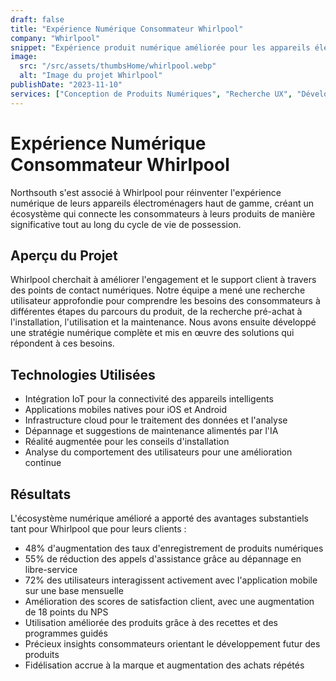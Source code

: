 ```yaml
---
draft: false
title: "Expérience Numérique Consommateur Whirlpool"
company: "Whirlpool"
snippet: "Expérience produit numérique améliorée pour les appareils électroménagers"
image:
  src: "/src/assets/thumbsHome/whirlpool.webp"
  alt: "Image du projet Whirlpool"
publishDate: "2023-11-10"
services: ["Conception de Produits Numériques", "Recherche UX", "Développement d'Applications Mobiles"]
---
```


# Expérience Numérique Consommateur Whirlpool

Northsouth s'est associé à Whirlpool pour réinventer l'expérience numérique de leurs appareils électroménagers haut de gamme, créant un écosystème qui connecte les consommateurs à leurs produits de manière significative tout au long du cycle de vie de possession.

## Aperçu du Projet

Whirlpool cherchait à améliorer l'engagement et le support client à travers des points de contact numériques. Notre équipe a mené une recherche utilisateur approfondie pour comprendre les besoins des consommateurs à différentes étapes du parcours du produit, de la recherche pré-achat à l'installation, l'utilisation et la maintenance. Nous avons ensuite développé une stratégie numérique complète et mis en œuvre des solutions qui répondent à ces besoins.

## Technologies Utilisées

- Intégration IoT pour la connectivité des appareils intelligents
- Applications mobiles natives pour iOS et Android
- Infrastructure cloud pour le traitement des données et l'analyse
- Dépannage et suggestions de maintenance alimentés par l'IA
- Réalité augmentée pour les conseils d'installation
- Analyse du comportement des utilisateurs pour une amélioration continue

## Résultats

L'écosystème numérique amélioré a apporté des avantages substantiels tant pour Whirlpool que pour leurs clients :

- 48% d'augmentation des taux d'enregistrement de produits numériques
- 55% de réduction des appels d'assistance grâce au dépannage en libre-service
- 72% des utilisateurs interagissent activement avec l'application mobile sur une base mensuelle
- Amélioration des scores de satisfaction client, avec une augmentation de 18 points du NPS
- Utilisation améliorée des produits grâce à des recettes et des programmes guidés
- Précieux insights consommateurs orientant le développement futur des produits
- Fidélisation accrue à la marque et augmentation des achats répétés